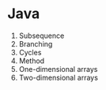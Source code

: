 # Java
1. Subsequence
2. Branching
3. Cycles
4. Method
5. One-dimensional arrays
6. Two-dimensional arrays
